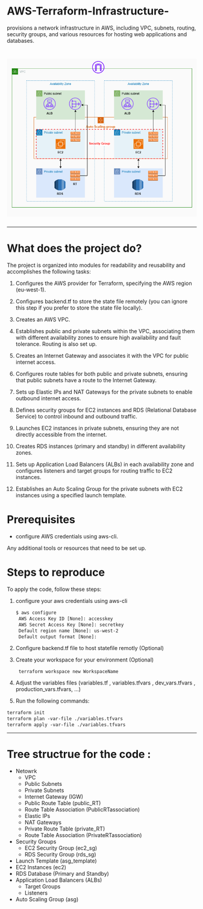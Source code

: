 # AWS-Terraform-Infrastructure-
provisions a network infrastructure in AWS, including VPC, subnets, routing, security groups, and various resources for hosting web applications and databases.

# ![aws-terraform](https://github.com/Mazen-Alabasiry/AWS-Terraform-Infrastructure/blob/main/aws-terraform.png)
------------------------------------------------------------------------------------------------------------------------------
# What does the project do?

The project is organized into modules for readability and reusability and accomplishes the following tasks:

1. Configures the AWS provider for Terraform, specifying the AWS region (eu-west-1).

2. Configures backend.tf to store the state file remotely (you can ignore this step if you prefer to store the state file locally).

3. Creates an AWS VPC.

4. Establishes public and private subnets within the VPC, associating them with different availability zones to ensure high availability and fault tolerance. Routing is also set up.

5. Creates an Internet Gateway and associates it with the VPC for public internet access.

6. Configures route tables for both public and private subnets, ensuring that public subnets have a route to the Internet Gateway.

7. Sets up Elastic IPs and NAT Gateways for the private subnets to enable outbound internet access.

8. Defines security groups for EC2 instances and RDS (Relational Database Service) to control inbound and outbound traffic.

9. Launches EC2 instances in private subnets, ensuring they are not directly accessible from the internet.

10. Creates RDS instances (primary and standby) in different availability zones.

11. Sets up Application Load Balancers (ALBs) in each availability zone and configures listeners and target groups for routing traffic to EC2 instances.

12. Establishes an Auto Scaling Group for the private subnets with EC2 instances using a specified launch template.

# Prerequisites
 - configure AWS credentials using aws-cli.

Any additional tools or resources that need to be set up.
# Steps to reproduce

To apply the code, follow these steps:
1. configure your aws credentials using aws-cli
   ```
   $ aws configure
    AWS Access Key ID [None]: accesskey
    AWS Secret Access Key [None]: secretkey
    Default region name [None]: us-west-2
    Default output format [None]:
   ```
2. Configure backend.tf file to host statefile remotly (Optional)
3. Create your workspace for your environment (Optional)
   ```
    terraform workspace new WorkspaceName
   ```

4. Adjust the variables files (variables.tf , variables.tfvars , dev_vars.tfvars , production_vars.tfvars, ...)   
5. Run the following commands:

```
terraform init
terraform plan -var-file ./variables.tfvars
terraform apply -var-file ./variables.tfvars
```

------------------------------------------------------------------------------------------------------------------------------
# Tree structrue for the code :

- Netowrk
  - VPC
  - Public Subnets
  - Private Subnets
  - Internet Gateway (IGW)
  - Public Route Table (public_RT)
  - Route Table Association (PublicRTassociation)
  - Elastic IPs
  - NAT Gateways
  - Private Route Table (private_RT)
  - Route Table Association (PrivateRTassociation)
- Security Groups
  - EC2 Security Group (ec2_sg)
  - RDS Security Group (rds_sg)
- Launch Template (asg_template)
- EC2 Instances (ec2)
- RDS Database (Primary and Standby)
- Application Load Balancers (ALBs)
  - Target Groups
  - Listeners
- Auto Scaling Group (asg)